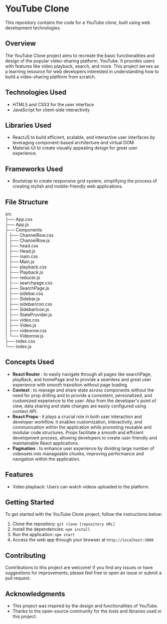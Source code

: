 # YouTube Clone

This repository contains the code for a YouTube clone, built using web development technologies.

## Overview

The YouTube Clone project aims to recreate the basic functionalities and design of the popular video-sharing platform, YouTube. It provides users with features like video playback, search, and more. This project serves as a learning resource for web developers interested in understanding how to build a video-sharing platform from scratch.

## Technologies Used

- HTML5 and CSS3 for the user interface
- JavaScript for client-side interactivity

## Libraries Used

- ReactJS to build efficient, scalable, and interactive user interfaces by leveraging component-based architecture and virtual DOM.
- Material-UI to create visually appealing design for great user experience.

## Frameworks Used

- Bootstrap to create responsive grid system, simplifying the process of creating stylish and mobile-friendly web applications.

## File Structure

src<br>
├── App.css<br>
├── App.js<br>
├── Components<br>
│   ├── ChannelRow.css<br>
│   ├── ChannelRow.js<br>
│   ├── head.css<br>
│   ├── Head.js<br>
│   ├── main.css<br>
│   ├── Main.js<br>
│   ├── playback.css<br>
│   ├── Playback.js<br>
│   ├── reducer.js<br>
│   ├── searchpage.css<br>
│   ├── SearchPage.js<br>
│   ├── sidebar.css<br>
│   ├── Sidebar.js<br>
│   ├── sidebaricon.css<br>
│   ├── SidebarIcon.js<br>
│   ├── StateProvider.js<br>
│   ├── video.css<br>
│   ├── Video.js<br>
│   ├── videorow.css<br>
│   └── Videorow.js<br>
├── index.css<br>
└── index.js<br>

## Concepts Used

- <b>React Router</b> : to easily navigate through all pages like searchPage, playBack, and homePage and to provide a seamless and great user experience with smooth transition without page loading. 
- <b>Context</b> : to manage and share state across components without the need for prop drilling and to provide a consistent, personalized, and customized experience to the user. Also from the developer's point of view, data sharing and state changes are easily configured using context API.
- <b>React Props</b> : it plays a crucial role in both user interaction and developer workflow. it enables customization, interactivity, and communication within the application while promoting reusable and modular code structures. Props facilitate a smooth and efficient development process, allowing developers to create user-friendly and maintainable React applications.
- <b>Pagination</b> : to enhance user experience by dividing large number of videosets into manageable chunks, improving performance and navigation within the application.

## Features

- Video playback: Users can watch videos uploaded to the platform.

## Getting Started

To get started with the YouTube Clone project, follow the instructions below:

1. Clone the repository: `git clone [repository URL]`
2. Install the dependencies: `npm install`
3. Run the application: `npm start`
4. Access the web app through your browser at `http://localhost:3000`

## Contributing

Contributions to this project are welcome! If you find any issues or have suggestions for improvements, please feel free to open an issue or submit a pull request.

## Acknowledgments

- This project was inspired by the design and functionalities of YouTube.
- Thanks to the open-source community for the tools and libraries used in this project.
